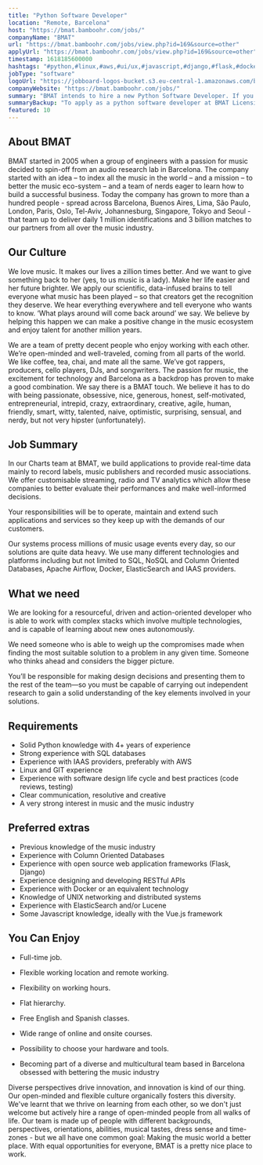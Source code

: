 ```yaml
---
title: "Python Software Developer"
location: "Remote, Barcelona"
host: "https://bmat.bamboohr.com/jobs/"
companyName: "BMAT"
url: "https://bmat.bamboohr.com/jobs/view.php?id=169&source=other"
applyUrl: "https://bmat.bamboohr.com/jobs/view.php?id=169&source=other"
timestamp: 1618185600000
hashtags: "#python,#linux,#aws,#ui/ux,#javascript,#django,#flask,#docker,#elasticsearch,#analysis"
jobType: "software"
logoUrl: "https://jobboard-logos-bucket.s3.eu-central-1.amazonaws.com/bmat-licensing-slu"
companyWebsite: "https://bmat.bamboohr.com/jobs/"
summary: "BMAT intends to hire a new Python Software Developer. If you have solid Python knowledge with 4+ years of experience, consider applying."
summaryBackup: "To apply as a python software developer at BMAT Licensing SLU, you preferably need to have some knowledge of: #python, #ui/ux, #javascript."
featured: 10
---
```


## About BMAT

BMAT started in 2005 when a group of engineers with a passion for music decided to spin-off from an audio research lab in Barcelona. The company started with an idea – to index all the music in the world – and a mission – to better the music eco-system – and a team of nerds eager to learn how to build a successful business. Today the company has grown to more than a hundred people - spread across Barcelona, Buenos Aires, Lima, São Paulo, London, Paris, Oslo, Tel-Aviv, Johannesburg, Singapore, Tokyo and Seoul - that team up to deliver daily 1 million identifications and 3 billion matches to our partners from all over the music industry.

## Our Culture

We love music. It makes our lives a zillion times better. And we want to give something back to her (yes, to us music is a lady). Make her life easier and her future brighter. We apply our scientific, data-infused brains to tell everyone what music has been played – so that creators get the recognition they deserve. We hear everything everywhere and tell everyone who wants to know. ‘What plays around will come back around’ we say. We believe by helping this happen we can make a positive change in the music ecosystem and enjoy talent for another million years.

We are a team of pretty decent people who enjoy working with each other. We’re open-minded and well-traveled, coming from all parts of the world. We like coffee, tea, chai, and mate all the same. We’ve got rappers, producers, cello players, DJs, and songwriters. The passion for music, the excitement for technology and Barcelona as a backdrop has proven to make a good combination. We say there is a BMAT touch. We believe it has to do with being passionate, obsessive, nice, generous, honest, self-motivated, entrepreneurial, intrepid, crazy, extraordinary, creative, agile, human, friendly, smart, witty, talented, naive, optimistic, surprising, sensual, and nerdy, but not very hipster (unfortunately).

## Job Summary

In our Charts team at BMAT, we build applications to provide real-time data mainly to record labels, music publishers and recorded music associations. We offer customisable streaming, radio and TV analytics which allow these companies to better evaluate their performances and make well-informed decisions.

Your responsibilities will be to operate, maintain and extend such applications and services so they keep up with the demands of our customers.

Our systems process millions of music usage events every day, so our solutions are quite data heavy. We use many different technologies and platforms including but not limited to SQL, NoSQL and Column Oriented Databases, Apache Airflow, Docker, ElasticSearch and IAAS providers.

## What we need

We are looking for a resourceful, driven and action-oriented developer who is able to work with complex stacks which involve multiple technologies, and is capable of learning about new ones autonomously.

We need someone who is able to weigh up the compromises made when finding the most suitable solution to a problem in any given time. Someone who thinks ahead and considers the bigger picture.

You’ll be responsible for making design decisions and presenting them to the rest of the team—so you must be capable of carrying out independent research to gain a solid understanding of the key elements involved in your solutions.

## Requirements

*   Solid Python knowledge with 4+ years of experience
*   Strong experience with SQL databases
*   Experience with IAAS providers, preferably with AWS
*   Linux and GIT experience
*   Experience with software design life cycle and best practices (code reviews, testing)
*   Clear communication, resolutive and creative
*   A very strong interest in music and the music industry

## Preferred extras

*   Previous knowledge of the music industry
*   Experience with Column Oriented Databases
*   Experience with open source web application frameworks (Flask, Django)
*   Experience designing and developing RESTful APIs
*   Experience with Docker or an equivalent technology
*   Knowledge of UNIX networking and distributed systems
*   Experience with ElasticSearch and/or Lucene
*   Some Javascript knowledge, ideally with the Vue.js framework

## You Can Enjoy

*   Full-time job.
*   Flexible working location and remote working.
*   Flexibility on working hours.
*   Flat hierarchy.  
    
*   Free English and Spanish classes.
*   Wide range of online and onsite courses.
*   Possibility to choose your hardware and tools.  
    
*   Becoming part of a diverse and multicultural team based in Barcelona obsessed with bettering the music industry

Diverse perspectives drive innovation, and innovation is kind of our thing. Our open-minded and flexible culture organically fosters this diversity. We've learnt that we thrive on learning from each other, so we don't just welcome but actively hire a range of open-minded people from all walks of life. Our team is made up of people with different backgrounds, perspectives, orientations, abilities, musical tastes, dress sense and time-zones - but we all have one common goal: Making the music world a better place. With equal opportunities for everyone, BMAT is a pretty nice place to work.
